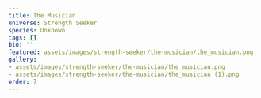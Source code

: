 ```yaml
---
title: The Musician
universe: Strength Seeker
species: Unknown
tags: []
bio: ''
featured: assets/images/strength-seeker/the-musician/the_musician.png
gallery:
- assets/images/strength-seeker/the-musician/the_musician.png
- assets/images/strength-seeker/the-musician/the_musician (1).png
order: 7
---
```

